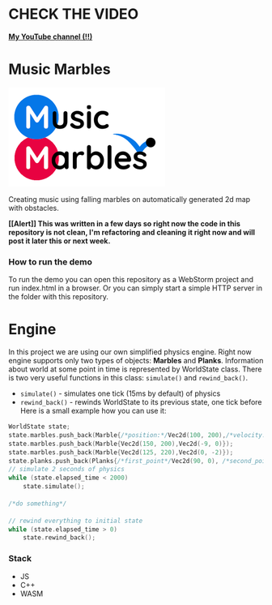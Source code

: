 
# CHECK THE VIDEO
[**My YouTube channel (!!)**](https://www.youtube.com/channel/UCd5z_a5j7mKFe-ynUEgnr_Q)

# Music Marbles 

![Demo](/resources/logo_small_.png?raw=true)

Creating music using falling marbles on automatically
generated 2d map with obstacles.

**[[Alert]] This was written in a few days so right now the code in this repository is not clean, 
I'm refactoring and cleaning it right now and will post it later this or next week.**

### How to run the demo
To run the demo you can open this repository as a WebStorm 
project and run index.html in a browser. Or you can simply start 
a simple HTTP server in the folder with this repository.

# Engine
In this project we are using our own simplified physics engine.
Right now engine supports only two types of objects: **Marbles** and **Planks**.
Information about world at some point in time is represented by WorldState class.
There is two very useful functions in this class: `simulate()` and `rewind_back()`.
- `simulate()` - simulates one tick (15ms by default) of physics
- `rewind_back()` - rewinds WorldState to its previous state, one tick before
Here is a small example how you can use it:
```cpp
WorldState state;
state.marbles.push_back(Marble{/*position:*/Vec2d(100, 200),/*velocity:*/Vec2d(10, 0)});
state.marbles.push_back(Marble{Vec2d(150, 200),Vec2d(-9, 0)});
state.marbles.push_back(Marble{Vec2d(125, 220),Vec2d(0, -2)});
state.planks.push_back(Planks{/*first_point*/Vec2d(90, 0), /*second_point*/Vec2d(160, 0)});
// simulate 2 seconds of physics
while (state.elapsed_time < 2000)
    state.simulate();

/*do something*/

// rewind everything to initial state
while (state.elapsed_time > 0)
    state.rewind_back();
```

### Stack

- JS
- C++
- WASM